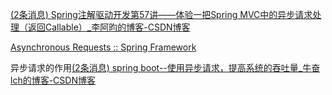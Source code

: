 

[(2条消息) Spring注解驱动开发第57讲——体验一把Spring MVC中的异步请求处理（返回Callable）_李阿昀的博客-CSDN博客](https://blog.csdn.net/yerenyuan_pku/article/details/115028145)

[Asynchronous Requests :: Spring Framework](https://docs.spring.io/spring-framework/reference/web/webmvc/mvc-ann-async.html)

异步请求的作用[(2条消息) spring boot--使用异步请求，提高系统的吞吐量_牛奋lch的博客-CSDN博客](https://blog.csdn.net/liuchuanhong1/article/details/78744138)